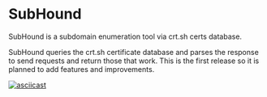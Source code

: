 # SubHound
SubHound is a subdomain enumeration tool via crt.sh certs database.

SubHound queries the crt.sh certificate database and parses the response to send requests and return those that work.
This is the first release so it is planned to add features and improvements.

[![asciicast](https://asciinema.org/a/565058.svg)](https://asciinema.org/a/565058)
